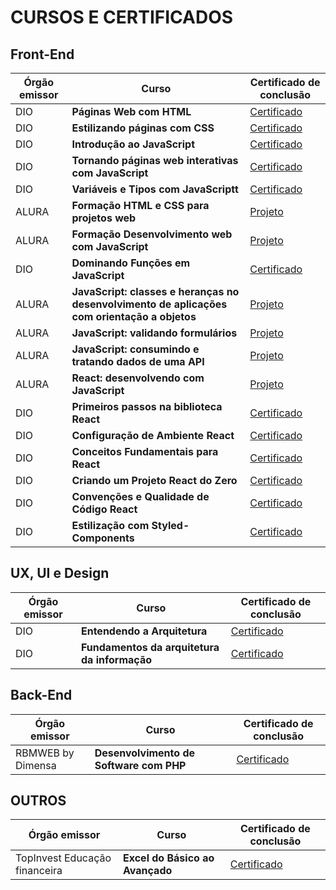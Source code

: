 # CURSOS E CERTIFICADOS 

## Front-End
| Órgão emissor   | Curso                                              | Certificado de conclusão                                                                      |
| --------------- | -------------------------------------------------- | --------------------------------------------------------------------------------------------- |
| DIO | **Páginas Web com HTML** | <a href="https://www.dio.me/certificate/B7A29CC8/share">Certificado</a> |               |
| DIO | **Estilizando páginas com CSS** | <a href="https://www.dio.me/certificate/DBCB88AA/share">Certificado</a> |               |
| DIO | **Introdução ao JavaScript** | <a href="https://www.dio.me/certificate/4BDBF8E4/share">Certificado</a> |               |
| DIO | **Tornando páginas web interativas com JavaScript** | <a href="https://www.dio.me/certificate/D5F9B148/share">Certificado</a> |               |
| DIO | **Variáveis e Tipos com JavaScriptt** | <a href="https://www.dio.me/certificate/6CC59D01/share">Certificado</a> |               |
| ALURA | **Formação HTML e CSS para projetos web** | <a href="https://leticiaocr.github.io/formacao-html-e-css/">Projeto</a> |               |
| ALURA | **Formação Desenvolvimento web com JavaScript** | <a href="https://leticiaocr.github.io/alura-midi/">Projeto</a> |               |
| DIO | **Dominando Funções em JavaScript** | <a href="https://www.dio.me/certificate/198C443C/share">Certificado</a> |               |
| ALURA | **JavaScript: classes e heranças no desenvolvimento de aplicações com orientação a objetos** | <a href="https://leticiaocr.github.io/devsEDragons/">Projeto</a> |               |
| ALURA | **JavaScript: validando formulários** | <a href="https://leticiaocr.github.io/validaFormulario/">Projeto</a> |               |
| ALURA | **JavaScript: consumindo e tratando dados de uma API** | <a href="https://leticiaocr.github.io/consumindoAPI/">Projeto</a> |               |
| ALURA | **React: desenvolvendo com JavaScript** | <a href="https://github.com/leticiaocr/organo.git/">Projeto</a> |               |
| DIO | **Primeiros passos na biblioteca React** | <a href="https://www.dio.me/certificate/B8BCC3B5/share">Certificado</a> |               |
| DIO | **Configuração de Ambiente React** | <a href="https://www.dio.me/certificate/8D64233F/share">Certificado</a> |               |
| DIO | **Conceitos Fundamentais para React** | <a href="https://www.dio.me/certificate/4F54CABD/share">Certificado</a> |               |
| DIO | **Criando um Projeto React do Zero** | <a href="https://www.dio.me/certificate/81FBD87E/share">Certificado</a> |               |
| DIO | **Convenções e Qualidade de Código React** | <a href="https://www.dio.me/certificate/ABB2F683/share">Certificado</a> |               |
| DIO | **Estilização com Styled-Components** | <a href="https://www.dio.me/certificate/E1114082/share">Certificado</a> |               |


## UX, UI e Design
| Órgão emissor   | Curso                                              | Certificado de conclusão                                                                      |
| --------------- | -------------------------------------------------- | --------------------------------------------------------------------------------------------- |
| DIO | **Entendendo a Arquitetura** | <a href="https://www.dio.me/certificate/A0CC9633/share">Certificado</a> |
| DIO | **Fundamentos da arquitetura da informação** | <a href="https://www.dio.me/certificate/00FB9F0E/share">Certificado</a> |




## Back-End
| Órgão emissor   | Curso                                              | Certificado de conclusão                                                                      |
| --------------- | -------------------------------------------------- | --------------------------------------------------------------------------------------------- |
| RBMWEB by Dimensa | **Desenvolvimento de Software com PHP** | <a href="https://drive.google.com/file/d/1QssrxdieE8BqZLzXVzhJfESCcSJbDndB/view?usp=sharing">Certificado</a> |



## OUTROS
| Órgão emissor   | Curso                                        | Certificado de conclusão                                                                                                   |
| --------------- | -------------------------------------------- | -------------------------------------------------------------------------------------------------------------------------- |
|TopInvest Educação financeira | **Excel do Básico ao Avançado** | <a href="https://drive.google.com/file/d/1vWHY0USlNyoyFqTJhROAfguT1qVI2W34/view?usp=sharing">Certificado</a> |



